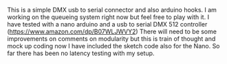 This is a simple DMX usb to serial connector and also arduino hooks. I am working on the queueing system right now but feel free to play with it.
I have tested with a nano arduino and a usb to serial DMX 512 controller (https://www.amazon.com/dp/B07WLJWVY2)
There will need to be some improvements on comments on modularity but this is train of thought and mock up coding now
I have included the sketch code also for the Nano. So far there has been no latency testing with my setup.

